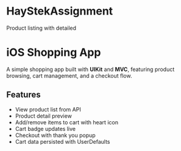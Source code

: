 # HayStekAssignment
Product listing with detailed

# iOS Shopping App

A simple shopping app built with **UIKit** and **MVC**, featuring product browsing, cart management, and a checkout flow.

## Features

- View product list from API
- Product detail preview
- Add/remove items to cart with heart icon
- Cart badge updates live
- Checkout with thank you popup
- Cart data persisted with UserDefaults

